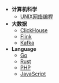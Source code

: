 <!-- _sidebar.md -->

* **计算机科学**
    * [UNIX网络编程](/cs/UNIX网络编程.md)
* **大数据**
    * [ClickHouse](/big-data/clickhouse/)
    * [Flink](/big-data/flink/)
    * [Kafka](/big-data/kafka/)
* **Language**
    * [Go](/language/go/)
    * [Rust](/language/rust/)
    * [PHP](/language/php/)
    * [JavaScript](/language/javascript/)